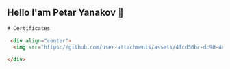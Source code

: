## Hello I'am Petar Yanakov 👋

```html
# Certificates

 <div align="center">
  <img src="https://github.com/user-attachments/assets/4fcd36bc-dc90-4e96-b264-cb07f837ba48" width="200" height="auto" />
  
</div>




```
